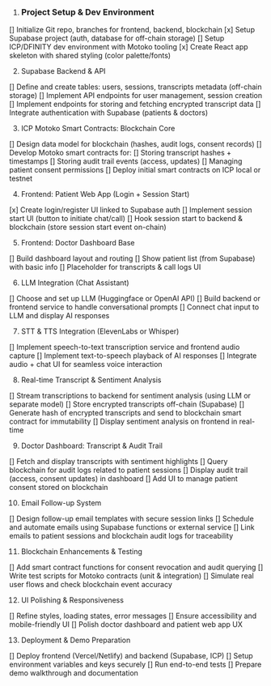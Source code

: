 1. ### Project Setup & Dev Environment

[] Initialize Git repo, branches for frontend, backend, blockchain
[x] Setup Supabase project (auth, database for off-chain storage)
[] Setup ICP/DFINITY dev environment with Motoko tooling
[x] Create React app skeleton with shared styling (color palette/fonts)

2. Supabase Backend & API

[] Define and create tables: users, sessions, transcripts metadata (off-chain storage)
[] Implement API endpoints for user management, session creation
[] Implement endpoints for storing and fetching encrypted transcript data
[] Integrate authentication with Supabase (patients & doctors)

3. ICP Motoko Smart Contracts: Blockchain Core

[] Design data model for blockchain (hashes, audit logs, consent records)
[] Develop Motoko smart contracts for:
[] Storing transcript hashes + timestamps
[] Storing audit trail events (access, updates)
[] Managing patient consent permissions
[] Deploy initial smart contracts on ICP local or testnet

4. Frontend: Patient Web App (Login + Session Start)

[x] Create login/register UI linked to Supabase auth
[] Implement session start UI (button to initiate chat/call)
[] Hook session start to backend & blockchain (store session start event on-chain)

5. Frontend: Doctor Dashboard Base

[] Build dashboard layout and routing
[] Show patient list (from Supabase) with basic info
[] Placeholder for transcripts & call logs UI

6. LLM Integration (Chat Assistant)

[] Choose and set up LLM (Huggingface or OpenAI API)
[] Build backend or frontend service to handle conversational prompts
[] Connect chat input to LLM and display AI responses

7. STT & TTS Integration (ElevenLabs or Whisper)

[] Implement speech-to-text transcription service and frontend audio capture
[] Implement text-to-speech playback of AI responses
[] Integrate audio + chat UI for seamless voice interaction

8. Real-time Transcript & Sentiment Analysis

[] Stream transcriptions to backend for sentiment analysis (using LLM or separate model)
[] Store encrypted transcripts off-chain (Supabase)
[] Generate hash of encrypted transcripts and send to blockchain smart contract for immutability
[] Display sentiment analysis on frontend in real-time

9. Doctor Dashboard: Transcript & Audit Trail

[] Fetch and display transcripts with sentiment highlights
[] Query blockchain for audit logs related to patient sessions
[] Display audit trail (access, consent updates) in dashboard
[] Add UI to manage patient consent stored on blockchain

10. Email Follow-up System

[] Design follow-up email templates with secure session links
[] Schedule and automate emails using Supabase functions or external service
[] Link emails to patient sessions and blockchain audit logs for traceability

11. Blockchain Enhancements & Testing

[] Add smart contract functions for consent revocation and audit querying
[] Write test scripts for Motoko contracts (unit & integration)
[] Simulate real user flows and check blockchain event accuracy

12. UI Polishing & Responsiveness

[] Refine styles, loading states, error messages
[] Ensure accessibility and mobile-friendly UI
[] Polish doctor dashboard and patient web app UX

13. Deployment & Demo Preparation

[] Deploy frontend (Vercel/Netlify) and backend (Supabase, ICP)
[] Setup environment variables and keys securely
[] Run end-to-end tests
[] Prepare demo walkthrough and documentation
